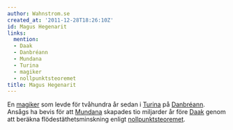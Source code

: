 ```yaml
---
author: Wahnstrom.se
created_at: '2011-12-28T18:26:10Z'
id: Magus Hegenarit
links:
  mention:
  - Daak
  - Danbréann
  - Mundana
  - Turina
  - magiker
  - nollpunktsteoremet
title: Magus Hegenarit
---
```


En [magiker] som levde för tvåhundra år sedan i [Turina] på [Danbréann]. Ansågs ha bevis för att
[Mundana] skapades tio miljarder år före [Daak] genom att beräkna flödestäthetsminskning enligt
[nollpunktsteoremet].

  [magiker]: magiker
  [Turina]: Turina
  [Danbréann]: Danbréann
  [Mundana]: Mundana
  [Daak]: Daak
  [nollpunktsteoremet]: nollpunktsteoremet